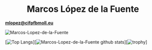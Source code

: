<h1 align="center">Marcos López de la Fuente</h1>

**mlopez@cifpfbmoll.eu**




<p align="left"> <img src="https://komarev.com/ghpvc/?username=Marcos-Lopez-de-la-Fuente&label=Profile%20views&color=0e75b6&style=flat" alt="Marcos-Lopez-de-la-Fuente" /> </p>




[![Top Langs](https://github-readme-stats.vercel.app/api/top-langs/?username=Marcos-Lopez-de-la-Fuente&title_color=FFA759&icon_color=FFD580&bg_color=1F2430&text_color=FFCC66&layout=compact)][![Marcos-Lopez-de-la-Fuente github stats](https://github-readme-stats.vercel.app/api?username=Marcos-Lopez-de-la-Fuente&hide=["prs","issues"]&show_icons=true&title_color=FFA759&icon_color=FFD580&bg_color=1F2430&text_color=FFCC66&layout=compact)][![trophy](https://github-profile-trophy.vercel.app/?username=Marcos-Lopez-de-la-Fuente&theme=onedark)]



